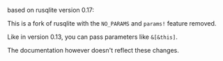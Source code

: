 based on rusqlite version 0.17:

This is a fork of rusqlite with the `NO_PARAMS` and `params!` feature removed.

Like in version 0.13, you can pass parameters like `&[&this]`.

The documentation however doesn't reflect these changes.

